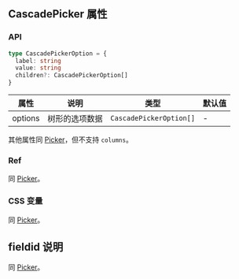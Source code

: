 ## CascadePicker 属性
### API

```typescript
type CascadePickerOption = {
  label: string
  value: string
  children?: CascadePickerOption[]
}
```

| 属性    | 说明           | 类型                    | 默认值 |
| ------- | -------------- | ----------------------- | ------ |
| options | 树形的选项数据 | `CascadePickerOption[]` | -      |

其他属性同 [Picker](/basic-components/picker)，但不支持 `columns`。

### Ref

同 [Picker](/basic-components/picker)。

### CSS 变量

同 [Picker](/basic-components/picker)。

## fieldid 说明
同 [Picker](/basic-components/picker)。

